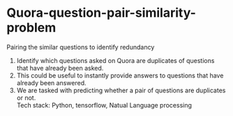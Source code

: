 # Quora-question-pair-similarity-problem
Pairing the similar questions to identify redundancy
1. Identify which questions asked on Quora are duplicates of questions that have already been asked.
2. This could be useful to instantly provide answers to questions that have already been answered.
3. We are tasked with predicting whether a pair of questions are duplicates or not.</br>
Tech stack: Python, tensorflow, Natual Language processing
